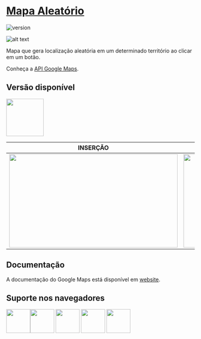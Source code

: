 # [Mapa Aleatório](https://cloud.google.com/maps-platform/?hl=pt-br)

![version](https://img.shields.io/badge/version-1.0.0-blue.svg)

![alt text](https://uploaddeimagens.com.br/images/001/967/449/original/1.png "tela")

Mapa que gera localização aleatória em um determinado território ao clicar em um botão.

Conheça a [API Google Maps](https://cloud.google.com/maps-platform/?hl=pt-br).

## Versão disponível

[<img src="https://upload.wikimedia.org/wikipedia/commons/2/27/PHP-logo.svg" width="100" height="100" />](http://www.php.net/)

| INSERÇÃO | RESPONSIVO |
| --- | --- |
| <img src="https://uploaddeimagens.com.br/images/001/967/450/original/3.png" width="450" height="250" /> | <img src="https://uploaddeimagens.com.br/images/001/967/452/original/4.png" width="450" height="250" />

## Documentação

A documentação do Google Maps está disponível em [website](https://cloud.google.com/maps-platform/?hl=pt-br).

## Suporte nos navegadores

<img src="https://s3.amazonaws.com/creativetim_bucket/github/browser/chrome.png" width="64" height="64"><img src="https://s3.amazonaws.com/creativetim_bucket/github/browser/firefox.png" width="64" height="64"> <img src="https://s3.amazonaws.com/creativetim_bucket/github/browser/edge.png" width="64" height="64"> <img src="https://s3.amazonaws.com/creativetim_bucket/github/browser/safari.png" width="64" height="64"> <img src="https://s3.amazonaws.com/creativetim_bucket/github/browser/opera.png" width="64" height="64">
